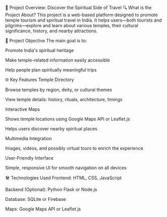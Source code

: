 📌 Project Overview: Discover the Spiritual Side of Travel
🔍 What is the Project About?
This project is a web-based platform designed to promote temple tourism and spiritual travel in India. It helps users—both tourists and pilgrims—explore and learn about various temples, their cultural significance, history, and nearby attractions.

🎯 Project Objective
The main goal is to:

Promote India's spiritual heritage

Make temple-related information easily accessible

Help people plan spiritually meaningful trips

🌐 Key Features
Temple Directory

Browse temples by region, deity, or cultural themes

View temple details: history, rituals, architecture, timings

Interactive Maps

Shows temple locations using Google Maps API or Leaflet.js

Helps users discover nearby spiritual places

Multimedia Integration

Images, videos, and possibly virtual tours to enrich the experience

User-Friendly Interface

Simple, responsive UI for smooth navigation on all devices

🛠️ Technologies Used
Frontend: HTML, CSS, JavaScript

Backend (Optional): Python Flask or Node.js

Database: SQLite or Firebase

Maps: Google Maps API or Leaflet.js

